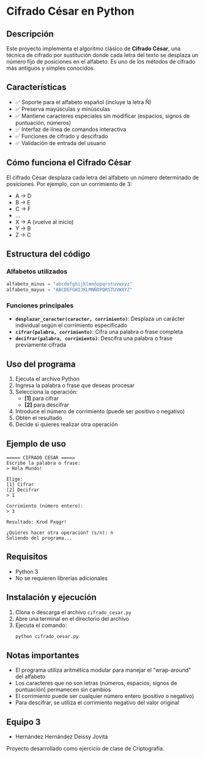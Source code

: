 # Cifrado César en Python

## Descripción

Este proyecto implementa el algoritmo clásico de **Cifrado César**, una técnica de cifrado por sustitución donde cada letra del texto se desplaza un número fijo de posiciones en el alfabeto. Es uno de los métodos de cifrado más antiguos y simples conocidos.

## Características

- ✅ Soporte para el alfabeto español (incluye la letra Ñ)
- ✅ Preserva mayúsculas y minúsculas
- ✅ Mantiene caracteres especiales sin modificar (espacios, signos de puntuación, números)
- ✅ Interfaz de línea de comandos interactiva
- ✅ Funciones de cifrado y descifrado
- ✅ Validación de entrada del usuario

## Cómo funciona el Cifrado César

El cifrado César desplaza cada letra del alfabeto un número determinado de posiciones. Por ejemplo, con un corrimiento de 3:

- A → D
- B → E  
- C → F
- ...
- X → A (vuelve al inicio)
- Y → B
- Z → C

## Estructura del código

### Alfabetos utilizados
```python
alfabeto_minus = "abcdefghijklmnñopqrstuvwxyz"
alfabeto_mayus = "ABCDEFGHIJKLMNÑOPQRSTUVWXYZ"
```

### Funciones principales

- **`desplazar_caracter(caracter, corrimiento)`**: Desplaza un carácter individual según el corrimiento especificado
- **`cifrar(palabra, corrimiento)`**: Cifra una palabra o frase completa
- **`decifrar(palabra, corrimiento)`**: Descifra una palabra o frase previamente cifrada

## Uso del programa

1. Ejecuta el archivo Python
2. Ingresa la palabra o frase que deseas procesar
3. Selecciona la operación:
   - **[1]** para cifrar
   - **[2]** para descifrar
4. Introduce el número de corrimiento (puede ser positivo o negativo)
5. Obtén el resultado
6. Decide si quieres realizar otra operación

## Ejemplo de uso

```
===== CIFRADO CESAR =====
Escribe la palabra o frase:
> Hola Mundo!

Elige:
[1] Cifrar
[2] Decifrar
> 1

Corrimiento (número entero):
> 3

Resultado: Krod Pxqgr!

¿Quieres hacer otra operación? (s/n): n
Saliendo del programa...
```

## Requisitos

- Python 3
- No se requieren librerías adicionales

## Instalación y ejecución

1. Clona o descarga el archivo `cifrado_cesar.py`
2. Abre una terminal en el directorio del archivo
3. Ejecuta el comando:
   ```bash
   python cifrado_cesar.py
   ```

## Notas importantes

- El programa utiliza aritmética modular para manejar el "wrap-around" del alfabeto
- Los caracteres que no son letras (números, espacios, signos de puntuación) permanecen sin cambios
- El corrimiento puede ser cualquier número entero (positivo o negativo)
- Para descifrar, se utiliza el corrimiento negativo del valor original


## Equipo 3
- Hernández Hernández Deissy Jovita

Proyecto desarrollado como ejercicio de clase de Criptografía.
